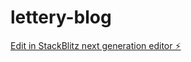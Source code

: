 # lettery-blog

[Edit in StackBlitz next generation editor ⚡️](https://stackblitz.com/~/github.com/letteryzzm/lettery-blog)